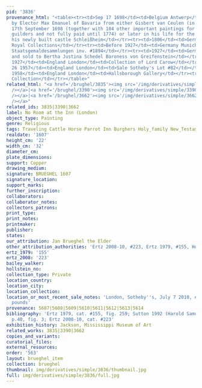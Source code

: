 ```yaml
---
pid: '3836'
provenance_html: "<table><tr><td>Sep 17 1698</td><td>Belgium Antwerp</td><td>Purchased
  by Elector Max Emanuel of Bavaria from either Gisbert van Ceulen (in Antwerp on
  17th September 1698 (together with 104 other important paintings for 90,000 Brabantian
  guilders and not fully paid until 1774) or later in his life for the gallery of
  his newly built castle Schleißheim</td></tr><tr><td>1806</td><td>Germany Schleißheim</td><td>Bavarian
  Royal Collections</td></tr><tr><td>Before 1927</td><td>Germany Munich</td><td>Bayerische
  Staatsgemaldesammlungen inv. #1894</td></tr><tr><td>1927</td><td>Germany Munich</td><td>Deaccessioned
  and sold to Bertha Justina Schedel Baroness von Greifenstein</td></tr><tr><td>After
  1927</td><td>England London</td><td>Collection of Lord Carow</td></tr><tr><td>Jun
  26 1957</td><td>England London</td><td>Sale Sotheby's Lot #82</td></tr><tr><td>Apr
  1958</td><td>England London</td><td>Hallsborough Gallery</td></tr><tr><td></td><td></td><td>Private
  Collection</td></tr></table>"
related_html: "<a href='/brughel/3835'><img src='/img/derivatives/simple/3835/thumbnail.jpg'
  /></a>|<a href='/brughel/3390'><img src='/img/derivatives/simple/3390/thumbnail.jpg'
  /></a>|<a href='/brughel/3662'><img src='/img/derivatives/simple/3662/thumbnail.jpg'
  /></a>"
related_ids: 3835|3390|3662
label: No Room at the Inn (London)
object_type: Painting
genre: Religious
tags: Traveling Cattle Horse Parrot Inn Burghers Holy_family New_Testament Road Wagon
realdate: '1607'
height_cm: '22'
width_cm: '32'
diameter_cm: 
plate_dimensions: 
support: Copper
drawing_medium: 
signature: BRUEGHEL 1607
signature_location: 
support_marks: 
further_inscription: 
collaborators: 
collaborator_notes: 
collectors_patrons: 
print_type: 
print_notes: 
printmaker: 
publisher: 
states: 
our_attribution: Jan Brueghel the Elder
other_attribution_authorities: 'Ertz 2008-10, #223, Ertz 1979, #155, Honig database'
ertz_1979: '155'
ertz_2008: '223'
bailey_walker: 
hollstein_no: 
collection_type: Private
location_country: 
location_city: 
location_collection: 
location_or_most_recent_sale_notes: 'London, Sotheby''s, July 7 2010, #13, for 1,609,250
  pounds'
provenance: 5607|5608|5609|5610|5611|5612|5613|5614
bibliography: 'Ertz 1979, cat. #155, fig. 259; Sutton 1992 (Harold Samuel Collection),
  p.40, fig. 3; Ertz 2008-10, cat. #223'
exhibition_history: Jackson, Mississippi Museum of Art
related_works: 3835|3390|3662
copies_and_variants: 
curatorial_files: 
external_resources: 
order: '563'
layout: brueghel_item
collection: brueghel
thumbnail: img/derivatives/simple/3836/thumbnail.jpg
full: img/derivatives/simple/3836/full.jpg
---
```

